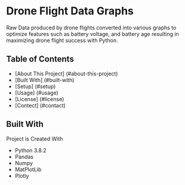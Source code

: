 # Drone Flight Data Graphs
Raw Data produced by drone flights converted into various graphs to optimize features such as battery voltage, and battery age resulting in maximizing drone flight success with Python. 

## Table of Contents 
* [About This Project] (#about-this-project)
* [Built With] (#built-with)
* [Setup] (#setup)
* [Usage] (#usage)
* [License] (#license)
* [Contect] (#contact)

## Built With
Project is Created With
* Python 3.8.2
* Pandas
* Numpy
* MatPlotLib
* Plotly
